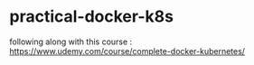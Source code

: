 # practical-docker-k8s
following along with this course : https://www.udemy.com/course/complete-docker-kubernetes/ 

